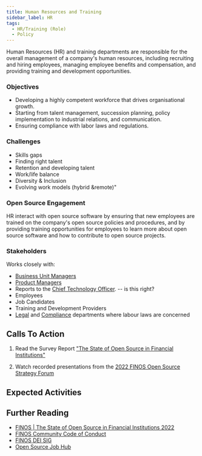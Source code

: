 ```yaml
---
title: Human Resources and Training
sidebar_label: HR
tags:
  - HR/Training (Role)
  - Policy
---
```


<BoxOut title="Human Resources / Training" image="/img/bok/roles/hr.png">

Human Resources (HR) and training departments are responsible for the overall management of a company's human resources, including recruiting and hiring employees, managing employee benefits and compensation, and providing training and development opportunities.

### Objectives

- Developing a highly competent workforce that drives organisational growth.
- Starting from talent management, succession planning, policy implementation to industrial relations, and communication. 
- Ensuring compliance with labor laws and regulations.

### Challenges

- Skills gaps
- Finding right talent
- Retention and developing talent        
- Work/life balance             
- Diversity & Inclusion     
- Evolving work models (hybrid &remote)"

### Open Source Engagement

HR interact with open source software by ensuring that new employees are trained on the company's open source policies and procedures, and by providing training opportunities for employees to learn more about open source software and how to contribute to open source projects.

### Stakeholders

Works closely with:

- [Business Unit Managers](Line-Of-Business)
- [Product Managers](Product-Manager)
- Reports to the [Chief Technology Officer](CTO).  -- is this right?
- Employees
- Job Candidates
- Training and Development Providers
- [Legal](Legal) and [Compliance](Compliance) departments where labour laws are concerned

</BoxOut>

## Calls To Action

1. Read the Survey Report ["The State of Open Source in Financial Institutions"](https://www.finos.org/state-of-open-source-in-financial-services-2022)

2. Watch recorded presentations from the [2022 FINOS Open Source Strategy Forum](https://resources.finos.org/znglist/osff-new-york-2022/?c=cG9zdDo5OTA5MTk=)

## Expected Activities

<BokTagList tag="HR/Training (Role)" filter="Activities" />

## Further Reading

- [FINOS | The State of Open Source in Financial Institutions 2022](https://www.finos.org/state-of-open-source-in-financial-services-2022)
- [FINOS Community Code of Conduct](https://www.finos.org/code-of-conduct)
- [FINOS DEI SIG](https://github.com/finos/DEI-SIG)
- [Open Source Job Hub](https://www.linux-magazine.com/)